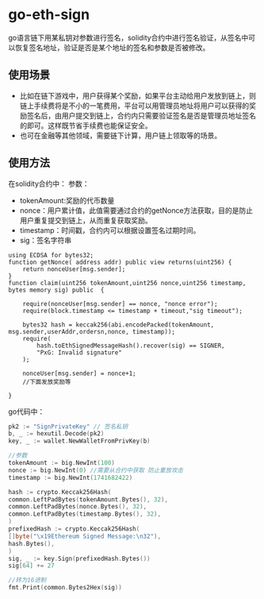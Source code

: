 # go-eth-sign
go语言链下用某私钥对参数进行签名，solidity合约中进行签名验证，从签名中可以恢复签名地址，验证是否是某个地址的签名和参数是否被修改。
## 使用场景
* 比如在链下游戏中，用户获得某个奖励，如果平台主动给用户发放到链上，则链上手续费将是不小的一笔费用，平台可以用管理员地址将用户可以获得的奖励签名后，由用户提交到链上，合约内只需要验证签名是否是管理员地址签名的即可。这样既节省手续费也能保证安全。
* 也可在金融等其他领域，需要链下计算，用户链上领取等的场景。

## 使用方法

在solidity合约中：
参数：
* tokenAmount:奖励的代币数量
* nonce：用户累计值，此值需要通过合约的getNonce方法获取，目的是防止用户重复提交到链上，从而重复获取奖励。
* timestamp：时间戳，合约内可以根据设置签名过期时间。
* sig：签名字符串
```solidity
using ECDSA for bytes32;
function getNonce( address addr) public view returns(uint256) {
    return nonceUser[msg.sender];
}
function claim(uint256 tokenAmount,uint256 nonce,uint256 timestamp, bytes memory sig) public  {
       
    require(nonceUser[msg.sender] == nonce, "nonce error");
    require(block.timestamp <= timestamp + timeout,"sig timeout");

    bytes32 hash = keccak256(abi.encodePacked(tokenAmount, msg.sender,userAddr,ordersn,nonce, timestamp));
    require(
        hash.toEthSignedMessageHash().recover(sig) == SIGNER,
        "PxG: Invalid signature"
    );

    nonceUser[msg.sender] = nonce+1;
    //下面发放奖励等

}
```

go代码中：
```go
pk2 := "SignPrivateKey" // 签名私钥
b, _ := hexutil.Decode(pk2)
key, _ := wallet.NewWalletFromPrivKey(b)

//参数
tokenAmount := big.NewInt(100)
nonce := big.NewInt(0) //需要从合约中获取 防止重放攻击
timestamp := big.NewInt(1741682422)

hash := crypto.Keccak256Hash(
common.LeftPadBytes(tokenAmount.Bytes(), 32),
common.LeftPadBytes(nonce.Bytes(), 32),
common.LeftPadBytes(timestamp.Bytes(), 32),
)
prefixedHash := crypto.Keccak256Hash(
[]byte("\x19Ethereum Signed Message:\n32"),
hash.Bytes(),
)
sig, _ := key.Sign(prefixedHash.Bytes())
sig[64] += 27

//转为16进制
fmt.Print(common.Bytes2Hex(sig))
```


